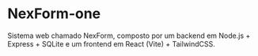# NexForm-one
Sistema web chamado NexForm, composto por um backend em Node.js + Express + SQLite e um frontend em React (Vite) + TailwindCSS.
